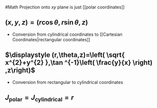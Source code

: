 #Math 
Projection onto $\displaystyle xy$ plane is just [[polar coordinates]]
## $\displaystyle (x,y,z)=(r\cos \theta,r\sin \theta,z)$
* Conversion from cylindrical coordinates to [[Cartesian Coordinates|rectangular coordinates]]
## $\displaystyle (r,\theta,z)=\left( \sqrt{ x^{2}+y^{2} },\tan ^{-1}\left( \frac{y}{x} \right) ,z\right)$
* Conversion from rectangular to cylindrical coordinates
## $\displaystyle J_{\text{polar}}=J_{\text{cylindrical}}=r$